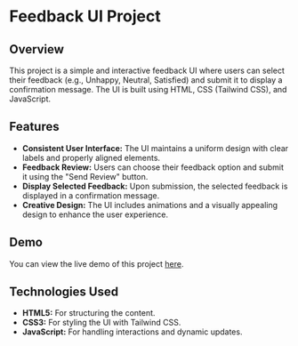 # Feedback UI Project

## Overview

This project is a simple and interactive feedback UI where users can select their feedback (e.g., Unhappy, Neutral, Satisfied) and submit it to display a confirmation message. The UI is built using HTML, CSS (Tailwind CSS), and JavaScript.

## Features

- **Consistent User Interface:** The UI maintains a uniform design with clear labels and properly aligned elements.
- **Feedback Review:** Users can choose their feedback option and submit it using the "Send Review" button.
- **Display Selected Feedback:** Upon submission, the selected feedback is displayed in a confirmation message.
- **Creative Design:** The UI includes animations and a visually appealing design to enhance the user experience.

## Demo

You can view the live demo of this project [here](https://praveen-feedback.netlify.app/).

## Technologies Used

- **HTML5:** For structuring the content.
- **CSS3:** For styling the UI with Tailwind CSS.
- **JavaScript:** For handling interactions and dynamic updates.
